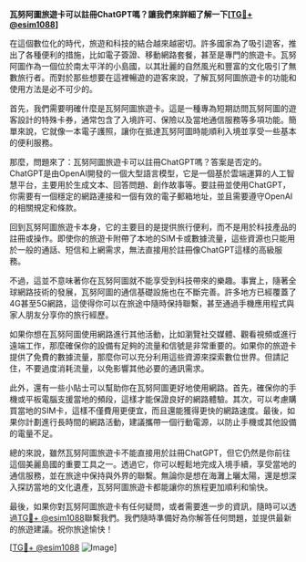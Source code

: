 **瓦努阿圖旅遊卡可以註冊ChatGPT嗎？讓我們來詳細了解一下[[TG💪+ @esim1088](https://t.me/s/esim1088)]**

在這個數位化的時代，旅遊和科技的結合越來越密切。許多國家為了吸引遊客，推出了各種便利的措施，比如電子簽證、移動網路套餐，甚至是專門的旅遊卡。瓦努阿圖作為一個位於南太平洋的小島國，以其壯麗的自然風光和豐富的文化吸引了無數旅行者。而對於那些想要在這裡暢遊的遊客來說，了解瓦努阿圖旅遊卡的功能和使用方法是必不可少的。

首先，我們需要明確什麼是瓦努阿圖旅遊卡。這是一種專為短期訪問瓦努阿圖的遊客設計的特殊卡券，通常包含了入境許可、保險以及當地通信服務等多項功能。簡單來說，它就像一本電子護照，讓你在抵達瓦努阿圖時能順利入境並享受一些基本的便利服務。

那麼，問題來了：瓦努阿圖旅遊卡可以註冊ChatGPT嗎？答案是否定的。ChatGPT是由OpenAI開發的一個大型語言模型，它是一個基於雲端運算的人工智慧平台，主要用於生成文本、回答問題、創作故事等。要註冊並使用ChatGPT，你需要有一個穩定的網路連接和一個有效的電子郵箱地址，並且需要遵守OpenAI的相關規定和條款。

回到瓦努阿圖旅遊卡本身，它的主要目的是提供旅行便利，而不是用於科技產品的註冊或操作。即使你的旅遊卡附帶了本地的SIM卡或數據流量，這些資源也只能用於一般的通話、短信和上網需求，無法直接用於註冊像ChatGPT這樣的高級服務。

不過，這並不意味著你在瓦努阿圖就不能享受到科技帶來的樂趣。事實上，隨著全球網路技術的發展，瓦努阿圖的通信基礎設施也在不斷完善。許多地方已經覆蓋了4G甚至5G網路，這使得你可以在旅途中隨時保持聯繫，甚至通過手機應用程式與家人朋友分享你的旅行經歷。

如果你想在瓦努阿圖使用網路進行其他活動，比如瀏覽社交媒體、觀看視頻或進行遠端工作，那麼確保你的設備有足夠的流量和信號是非常重要的。如果你的旅遊卡提供了免費的數據流量，那麼你可以充分利用這些資源來探索數位世界。但請記住，不要過度消耗流量，以免影響其他必要的通訊需求。

此外，還有一些小貼士可以幫助你在瓦努阿圖更好地使用網路。首先，確保你的手機或平板電腦支援當地的頻段，這樣才能保證良好的網路體驗。其次，可以考慮購買當地的SIM卡，這樣不僅費用更便宜，而且還能獲得更快的網路速度。最後，如果你計劃進行長時間的網路活動，建議攜帶一個行動電源，以防止手機或其他設備的電量不足。

總的來說，雖然瓦努阿圖旅遊卡不能直接用於註冊ChatGPT，但它仍然是你前往這個美麗島國的重要工具之一。透過它，你可以輕鬆地完成入境手續，享受當地的通信服務，並在旅途中保持與外界的聯繫。無論你是想在海灘上曬太陽，還是想深入探訪當地的文化遺產，瓦努阿圖旅遊卡都能讓你的旅程更加順利和愉快。

最後，如果你對瓦努阿圖旅遊卡有任何疑問，或者需要進一步的資訊，隨時可以透過[TG💪+ @esim1088](https://t.me/s/esim1088)聯繫我們。我們隨時準備好為你解答任何問題，並提供最新的旅遊建議。祝你旅途愉快！

[[TG💪+ @esim1088](https://t.me/s/esim1088) ![Image](https://i.postimg.cc/4NQfJmqS/Snipaste-2025-05-13-00-14-12.png)]